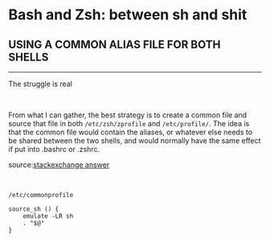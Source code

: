 # Bash and Zsh: between sh and shit

## USING A COMMON ALIAS FILE FOR BOTH SHELLS
---
The struggle is real

<br>

From what I can gather, the best strategy is to create a common file
and source that file in both `/etc/zsh/zprofile` and `/etc/profile/`.
The idea is that the common file would contain the aliases, or whatever
else needs to be shared between the two shells, and would normally have
the same effect if put into .bashrc or .zshrc.

source:<a href="https://unix.stackexchange.com/questions/3428/share-aliases-and-path-setting-between-zsh-and-bash">stackexchange answer</a>

<br>

`/etc/commonprofile`

```
source_sh () {
    emulate -LR sh
    . "$@"
}
```
